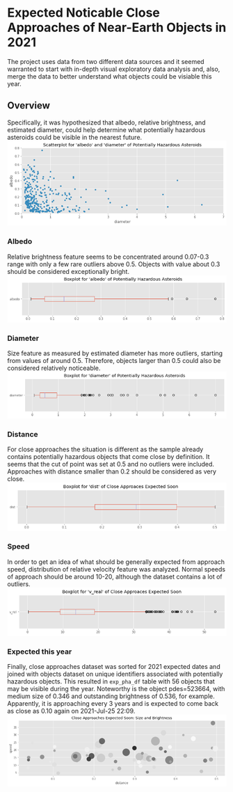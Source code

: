 # Expected Noticable Close Approaches of Near-Earth Objects in 2021
The project uses data from two different data sources and it seemed warranted to start with in-depth visual exploratory data analysis and, also, merge the data to better understand what objects could be visiable this year. 

## Overview
Specifically, it was hypothesized that albedo, relative brightness, and estimated diameter, could help determine what potentially hazardous asteroids could be visible in the nearest future. 
![](https://github.com/allaccountstaken/near_earth_objects/blob/main/imgs/pha_scplt.png)

### Albedo
Relative brightness feature seems to be concentrated around 0.07-0.3 range with only a few rare outliers above 0.5. Objects with value about 0.3 should be considered exceptionally bright.
![](https://github.com/allaccountstaken/near_earth_objects/blob/main/imgs/albedo_bxplt.png)

### Diameter
Size feature as measured by estimated diameter has more outliers, starting from values of around 0.5. Therefore, objects larger than 0.5 could also be considered relatively noticeable.
![](https://github.com/allaccountstaken/near_earth_objects/blob/main/imgs/diameter_bxplt.png)

### Distance
For close approaches the situation is different as the sample already contains potentially hazardous objects that come close by definition. It seems that the cut of point was set at 0.5 and no outliers were included. Approaches with distance smaller than 0.2 should be considered as very close.  
![](https://github.com/allaccountstaken/near_earth_objects/blob/main/imgs/dist_bxplt.png)

### Speed
In order to get an idea of what should be generally expected from approach speed, distribution of relative velocity feature was analyzed. Normal speeds of approach should be around 10-20, although the dataset contains a lot of outliers. 
![](https://github.com/allaccountstaken/near_earth_objects/blob/main/imgs/speed_bxplt.png)

### Expected this year
Finally, close approaches dataset was sorted for 2021 expected dates and joined with objects dataset on unique identifiers associated with potentially hazardous objects. This resulted in `exp_pha_df` table with 56 objects that may be visible during the year. Noteworthy is the object pdes=523664, with medium size of 0.346 and outstanding brightness of 0.536, for example. Apparently, it is approaching every 3 years and is expected to come back as close as 0.10 again on 2021-Jul-25 22:09.
![](https://github.com/allaccountstaken/near_earth_objects/blob/main/imgs/exp_pha_bbplt.png)

